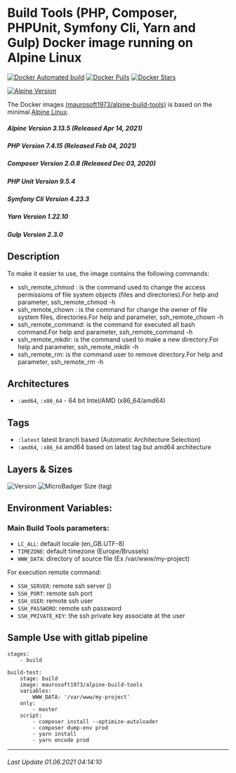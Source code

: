 # Build Tools (PHP, Composer, PHPUnit, Symfony Cli, Yarn and Gulp) Docker image running on Alpine Linux

[![Docker Automated build](https://img.shields.io/docker/automated/maurosoft1973/alpine-build-tools.svg?style=for-the-badge&logo=docker)](https://hub.docker.com/r/maurosoft1973/alpine-build-tools/)
[![Docker Pulls](https://img.shields.io/docker/pulls/maurosoft1973/alpine-build-tools.svg?style=for-the-badge&logo=docker)](https://hub.docker.com/r/maurosoft1973/alpine-build-tools/)
[![Docker Stars](https://img.shields.io/docker/stars/maurosoft1973/alpine-build-tools.svg?style=for-the-badge&logo=docker)](https://hub.docker.com/r/maurosoft1973/alpine-build-tools/)

[![Alpine Version](https://img.shields.io/badge/Alpine%20version-v3.13.5-green.svg?style=for-the-badge)](https://alpinelinux.org/)

The Docker images [(maurosoft1973/alpine-build-tools)](https://hub.docker.com/r/maurosoft1973/alpine-build-tools/) is based on the minimal [Alpine Linux](https://alpinelinux.org/).

##### Alpine Version 3.13.5 (Released Apr 14, 2021)
##### PHP Version 7.4.15 (Released Feb 04, 2021)
##### Composer Version 2.0.8 (Released Dec 03, 2020)
##### PHP Unit Version 9.5.4
##### Symfony Cli Version 4.23.3
##### Yarn Version 1.22.10
##### Gulp Version 2.3.0

## Description

To make it easier to use, the image contains the following commands:
- ssh_remote_chmod : is the command used to change the access permissions of file system objects (files and directories).For help and parameter, ssh_remote_chmod -h
- ssh_remote_chown : is the command for change the owner of file system files, directories.For help and parameter, ssh_remote_chown -h
- ssh_remote_command: is the command for executed all bash command.For help and parameter, ssh_remote_command -h
- ssh_remote_mkdir: is the command used to make a new directory.For help and parameter, ssh_remote_mkdir -h
- ssh_remote_rm: is the command user to remove directory.For help and parameter, ssh_remote_rm -h

## Architectures

* ```:amd64```, ```:x86_64``` - 64 bit Intel/AMD (x86_64/amd64)

## Tags

* ```:latest``` latest branch based (Automatic Architecture Selection)
* ```:amd64```, ```:x86_64```  amd64 based on latest tag but amd64 architecture

## Layers & Sizes

![Version](https://img.shields.io/badge/version-amd64-blue.svg?style=for-the-badge)
![MicroBadger Size (tag)](https://img.shields.io/docker/image-size/maurosoft1973/alpine-build-tools?style=for-the-badge)

## Environment Variables:

### Main Build Tools parameters:
* `LC_ALL`: default locale (en_GB.UTF-8)
* `TIMEZONE`: default timezone (Europe/Brussels)
* `WWW_DATA`: directory of source file (Ex /var/www/my-project)

For execution remote command:
* `SSH_SERVER`: remote ssh server ()
* `SSH_PORT`: remote ssh port
* `SSH_USER`: remote ssh user
* `SSH_PASSWORD`: remote ssh password
* `SSH_PRIVATE_KEY`: the ssh private key associate at the user

## Sample Use with gitlab pipeline

```yalm
stages:
    - build

build-test:
    stage: build
    image: maurosoft1973/alpine-build-tools
    variables:
        WWW_DATA: '/var/www/my-project'
    only:
        - master
    script:
        - composer install --optimize-autoloader
        - composer dump-env prod
        - yarn install
        - yarn encode prod
```

***
###### Last Update 01.06.2021 04:14:10
